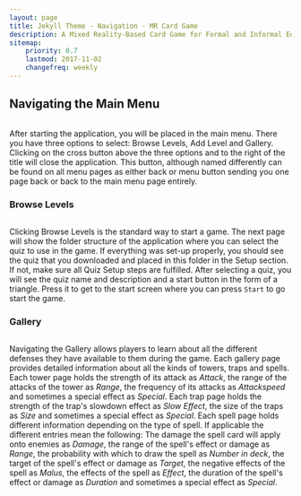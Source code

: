 ```yaml
---
layout: page
title: Jekyll Theme - Navigation - MR Card Game
description: A Mixed Reality-Based Card Game for Formal and Informal Education.
sitemap:
    priority: 0.7
    lastmod: 2017-11-02
    changefreq: weekly
---
```


## Navigating the Main Menu
<div><a class="image main"><img src="https://user-images.githubusercontent.com/19326682/155305174-9b391f7e-197d-42ba-b069-4b5ce03450a9.PNG" alt="" style="max-width: 100%;"/></a></div>

After starting the application, you will be placed in the main menu. There you have three options to select: Browse Levels, Add Level and Gallery. Clicking on the cross button above the three options and to the right of the title will close the application. This button, although named differently can be found on all menu pages as either back or menu button sending you one page back or back to the main menu page entirely.
### Browse Levels
<div><a class="image main"><img src="https://user-images.githubusercontent.com/19326682/155305352-bc0921a6-8392-4c7a-bc31-a0dba8879455.png" alt="" style="max-width: 100%;"/></a></div>

Clicking Browse Levels is the standard way to start a game. The next page will show the folder structure of the application where you can select the quiz to use in the game. If everything was set-up properly, you should see the quiz that you downloaded and placed in this folder in the Setup section. If not, make sure all Quiz Setup steps are fulfilled. After selecting a quiz, you will see the quiz name and description and a start button in the form of a triangle. Press it to get to the start screen where you can press `Start` to go start the game.
### Gallery
<div><a class="image main"><img src="https://user-images.githubusercontent.com/19326682/155305338-84d6d042-53bb-4f83-9a1e-db1a31f1a33f.PNG" alt="" style="max-width: 100%;"/></a></div>

Navigating the Gallery allows players to learn about all the different defenses they have available to them during the game. Each gallery page provides detailed information about all the kinds of towers, traps and spells. Each tower page holds the strength of its attack as *Attack*, the range of the attacks of the tower as *Range*, the frequency of its attacks as *Attackspeed* and sometimes a special effect as *Special*. Each trap page holds the strength of the trap's slowdown effect as *Slow Effect*, the size of the traps as *Size* and sometimes a special effect as *Special*. Each spell page holds different information depending on the type of spell. If applicable the different entries mean the following: The damage the spell card will apply onto enemies as *Damage*, the range of the spell's effect or damage as *Range*, the probability with which to draw the spell as *Number in deck*, the target of the spell's effect or damage as *Target*, the negative effects of the spell as *Malus*, the effects of the spell as *Effect*, the duration of the spell's effect or damage as *Duration* and sometimes a special effect as *Special*.
